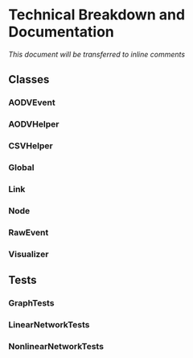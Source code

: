 # Technical Breakdown and Documentation

*This document will be transferred to inline comments*


## Classes

### AODVEvent


### AODVHelper


### CSVHelper


### Global


### Link


### Node


### RawEvent


### Visualizer


## Tests

### GraphTests


### LinearNetworkTests


### NonlinearNetworkTests




